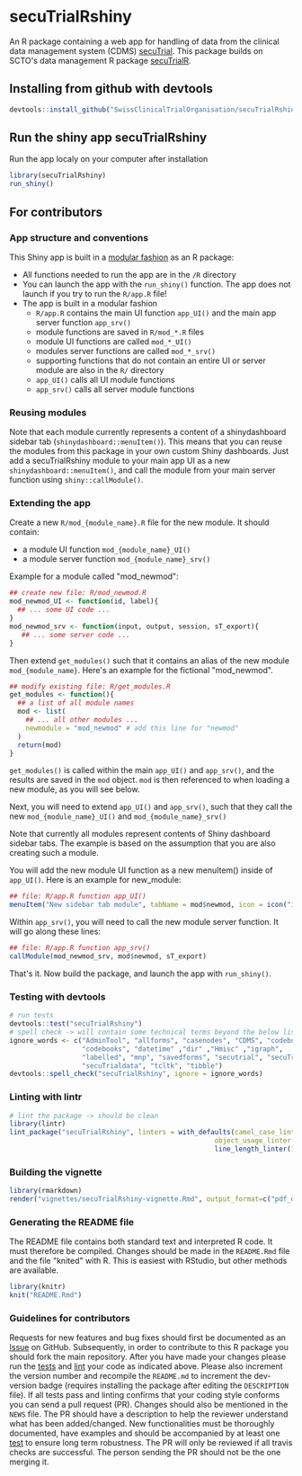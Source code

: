 
<!-- README.md is generated from README.Rmd. Please edit that file -->

# secuTrialRshiny

An R package containing a web app for handling of data from the clinical data management system (CDMS) [secuTrial](https://www.secutrial.com/en/). This package builds on SCTO's data management R package [secuTrialR](https://github.com/SwissClinicalTrialOrganisation/secuTrialR).

## Installing from github with devtools


```r
devtools::install_github("SwissClinicalTrialOrganisation/secuTrialRshiny")
```

## Run the shiny app secuTrialRshiny

Run the app localy on your computer after installation      


```r
library(secuTrialRshiny)
run_shiny()
```

## For contributors

### App structure and conventions

This Shiny app is built in a [modular fashion](https://shiny.rstudio.com/articles/modules.html) as an R package:

* All functions needed to run the app are in the `/R` directory
* You can launch the app with the `run_shiny()` function. The app does not launch if you try to run the `R/app.R` file!
* The app is built in a modular fashion
  * `R/app.R` contains the main UI function `app_UI()` and the main app server function `app_srv()`
  * module functions are saved in `R/mod_*.R` files
  * module UI functions are called `mod_*_UI()`
  * modules server functions are called `mod_*_srv()`
  * supporting functions that do not contain an entire UI or server module are also in the `R/` directory
  * `app_UI()` calls all UI module functions
  * `app_srv()` calls all server module functions

### Reusing modules

Note that each module currently represents a content of a shinydashboard sidebar tab (`shinydashboard::menuItem()`). 
This means that you can reuse the modules from this package in your own custom Shiny dashboards. 
Just add a secuTrialRshiny module to your main app UI as a new `shinydashboard::menuItem()`, 
and call the module from your main server function using `shiny::callModule()`.

### Extending the app

Create a new `R/mod_{module_name}.R` file for the new module. It should contain:

* a module UI function `mod_{module_name}_UI()`
* a module server function `mod_{module_name}_srv()`
  
Example for a module called "mod_newmod": 

```r
## create new file: R/mod_newmod.R
mod_newmod_UI <- function(id, label){
  ## ... some UI code ...
}
mod_newmod_srv <- function(input, output, session, sT_export){
   ## ... some server code ... 
}
```

Then extend `get_modules()` such that it contains an alias of the new module `mod_{module_name}`. 
Here's an example for the fictional "mod_newmod".


```r
## modify existing file: R/get_modules.R
get_modules <- function(){
  ## a list of all module names
  mod <- list(
    ## ... all other modules ...
    newmodule = "mod_newmod" # add this line for "newmod"
  )
  return(mod)
}
```

`get_modules()` is called within the main `app_UI()` and `app_srv()`, and the results are saved in the `mod` object.
`mod` is then referenced to when loading a new module, as you will see below.

Next, you will need to extend `app_UI()` and `app_srv()`, such that they call the new `mod_{module_name}_UI()` and `mod_{module_name}_srv()`

Note that currently all modules represent contents of Shiny dashboard sidebar tabs. The example is based on the assumption that
you are also creating such a module.

You will add the new module UI function as a new menuItem() inside of `app_UI()`. Here is an example for new_module:


```r
## file: R/app.R function app_UI()
menuItem("New sidebar tab module", tabName = mod$newmod, icon = icon("info"))
```

Within `app_srv()`, you will need to call the new module server function. It will go along these lines:


```r
## file: R/app.R function app_srv()
callModule(mod_newmod_srv, mod$newmod, sT_export)
```

That's it. Now build the package, and launch the app with `run_shiny()`.

### Testing with devtools


```r
# run tests
devtools::test("secuTrialRshiny")
# spell check -> will contain some technical terms beyond the below list which is fine
ignore_words <- c("AdminTool", "allforms", "casenodes", "CDMS", "codebook",
                  "codebooks", "datetime" ,"dir" ,"Hmisc" ,"igraph",
                  "labelled", "mnp", "savedforms", "secutrial", "secuTrial", 
                  "secuTrialdata", "tcltk", "tibble")
devtools::spell_check("secuTrialRshiny", ignore = ignore_words)
```

### Linting with lintr


```r
# lint the package -> should be clean
library(lintr)
lint_package("secuTrialRshiny", linters = with_defaults(camel_case_linter = NULL,
                                                   object_usage_linter = NULL,
                                                   line_length_linter(125)))
```

### Building the vignette

```r
library(rmarkdown)
render("vignettes/secuTrialRshiny-vignette.Rmd", output_format=c("pdf_document"))
```

### Generating the README file

The README file contains both standard text and interpreted R code. It must therefore be compiled. Changes should be made in the `README.Rmd` file and the file "knited" with R. This is easiest with RStudio, but other methods are available.


```r
library(knitr)
knit("README.Rmd")
```

### Guidelines for contributors

Requests for new features and bug fixes should first be documented as an [Issue](https://github.com/SwissClinicalTrialOrganisation/secuTrialRshiny/issues) on GitHub.
Subsequently, in order to contribute to this R package you should fork the main repository.
After you have made your changes please run the 
[tests](README.md#testing-with-devtools)
and 
[lint](README.md#linting-with-lintr) your code as 
indicated above. Please also increment the version number and recompile the `README.md` to increment the dev-version badge (requires installing the package after editing the `DESCRIPTION` file). If all tests pass and linting confirms that your 
coding style conforms you can send a pull request (PR). Changes should also be mentioned in the `NEWS` file.
The PR should have a description to help the reviewer understand what has been 
added/changed. New functionalities must be thoroughly documented, have examples 
and should be accompanied by at least one [test](tests/testthat/) to ensure long term 
robustness. The PR will only be reviewed if all travis checks are successful. 
The person sending the PR should not be the one merging it.
